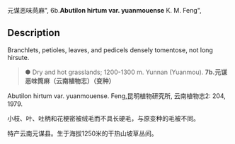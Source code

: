 元谋恶味苘麻",
6b.**Abutilon hirtum var. yuanmouense** K. M. Feng",

## Description
Branchlets, petioles, leaves, and pedicels densely tomentose, not long hirsute.

> ●  Dry and hot grasslands; 1200-1300 m. Yunnan (Yuanmou).
**7b.元谋恶味筒麻（云南植物志）（变种）**

Abutilon hirtum var. yuanmouense. Feng,昆明植物研究所, 云南植物志2: 204, 1979.

小枝、叶、吐柄和花梗密被绒毛而不具长硬毛，与原变种的毛被不同。

特产云南元谋县。生于海拔1250米的干热山坡草丛间。
